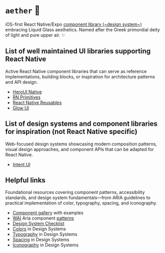 # `aether` 💨

iOS-first React Native/Expo [component library (~design system~)](https://www.uxpin.com/studio/blog/design-systems-vs-pattern-libraries-vs-style-guides-whats-difference/) embracing Liquid Glass aesthetics. Named after the Greek primordial deity of light and pure upper air. ✨

## List of well maintained UI libraries supporting React Native

Active React Native component libraries that can serve as reference implementations, building blocks, or inspiration for architecture patterns and API design.

- [HeroUI Native](https://github.com/heroui-inc/heroui-native/tree/alpha)
- [RN Primitives](https://github.com/roninoss/rn-primitives)
- [React Native Reusables](https://github.com/founded-labs/react-native-reusables)
- [Glow UI](https://github.com/rit3zh/glow-ui)

## List of design systems and component libraries for inspiration (not React Native specific)

Web-focused design systems showcasing modern composition patterns, visual design approaches, and component APIs that can be adapted for React Native.

- [Intent UI](https://intentui.com/)

## Helpful links

Foundational resources covering component patterns, accessibility standards, and design system fundamentals—from ARIA guidelines to practical implementation of color, typography, spacing, and iconography.

- [Component gallery](https://component.gallery/components/) with examples
- [WAI](https://www.w3.org/WAI/) Aria component [patterns](https://www.w3.org/WAI/ARIA/apg/patterns/)
- [Design System Checklist](https://www.designsystemchecklist.com/)
- [Colors](https://www.designsystems.com/color-guides/) in Design Systems
- [Typography](https://www.designsystems.com/typography-guides/) in Design Systems
- [Spacing](https://www.designsystems.com/space-grids-and-layouts/) in Design Systems
- [Iconography](https://www.designsystems.com/iconography-guide/) in Design Systems
